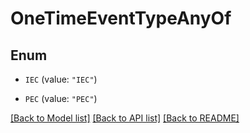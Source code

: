 # OneTimeEventTypeAnyOf

## Enum


* `IEC` (value: `"IEC"`)

* `PEC` (value: `"PEC"`)


[[Back to Model list]](../README.md#documentation-for-models) [[Back to API list]](../README.md#documentation-for-api-endpoints) [[Back to README]](../README.md)


